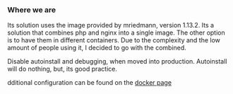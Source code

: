 ### Where we are
Its solution uses the image provided by mriedmann, version 1.13.2. Its a solution that combines php and nginx into a single image. The other option is to have them in different containers. Due to the complexity and the low amount of people using it, I decided to go with the combined.

Disable autoinstall and debugging, when moved into production. Autoinstall will do nothing, but, its good practice.

dditional configuration can be found on the [docker page](https://hub.docker.com/r/mriedmann/humhub)
